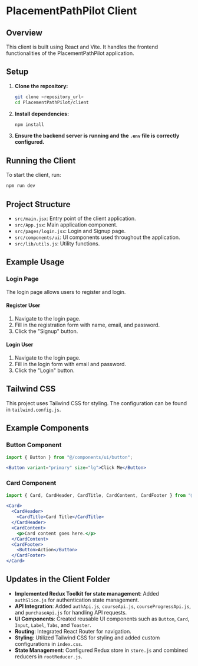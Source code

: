 # PlacementPathPilot Client

## Overview

This client is built using React and Vite. It handles the frontend functionalities of the PlacementPathPilot application.

## Setup

1. **Clone the repository:**
    ```bash
    git clone <repository_url>
    cd PlacementPathPilot/client
    ```

2. **Install dependencies:**
    ```bash
    npm install
    ```

3. **Ensure the backend server is running and the `.env` file is correctly configured.**

## Running the Client

To start the client, run:
```bash
npm run dev
```

## Project Structure

- `src/main.jsx`: Entry point of the client application.
- `src/App.jsx`: Main application component.
- `src/pages/login.jsx`: Login and Signup page.
- `src/components/ui`: UI components used throughout the application.
- `src/lib/utils.js`: Utility functions.

## Example Usage

### Login Page

The login page allows users to register and login.

#### Register User

1. Navigate to the login page.
2. Fill in the registration form with name, email, and password.
3. Click the "Signup" button.

#### Login User

1. Navigate to the login page.
2. Fill in the login form with email and password.
3. Click the "Login" button.

## Tailwind CSS

This project uses Tailwind CSS for styling. The configuration can be found in `tailwind.config.js`.

## Example Components

### Button Component

```jsx
import { Button } from "@/components/ui/button";

<Button variant="primary" size="lg">Click Me</Button>
```

### Card Component

```jsx
import { Card, CardHeader, CardTitle, CardContent, CardFooter } from "@/components/ui/card";

<Card>
  <CardHeader>
    <CardTitle>Card Title</CardTitle>
  </CardHeader>
  <CardContent>
    <p>Card content goes here.</p>
  </CardContent>
  <CardFooter>
    <Button>Action</Button>
  </CardFooter>
</Card>
```

## Updates in the Client Folder

- **Implemented Redux Toolkit for state management**: Added `authSlice.js` for authentication state management.
- **API Integration**: Added `authApi.js`, `courseApi.js`, `courseProgressApi.js`, and `purchaseApi.js` for handling API requests.
- **UI Components**: Created reusable UI components such as `Button`, `Card`, `Input`, `Label`, `Tabs`, and `Toaster`.
- **Routing**: Integrated React Router for navigation.
- **Styling**: Utilized Tailwind CSS for styling and added custom configurations in `index.css`.
- **State Management**: Configured Redux store in `store.js` and combined reducers in `rootReducer.js`.
